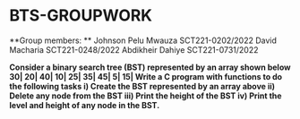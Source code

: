 # BTS-GROUPWORK 
**Group members: **
Johnson Pelu Mwauza SCT221-0202/2022
David Macharia SCT221-0248/2022
Abdikheir Dahiye  SCT221-0731/2022

**Consider a binary search tree (BST) represented by an array shown below 30| 20| 40| 10| 25| 35| 45| 5| 15| Write a C program with functions to do the following tasks i) Create the BST represented by an array above ii) Delete any node from the BST iii) Print the height of the BST iv) Print the level and height of any node in the BST.**
